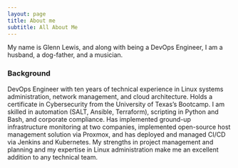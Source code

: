 ```yaml
---
layout: page
title: About me
subtitle: All About Me
---
```


My name is Glenn Lewis, and along with being a DevOps Engineer, I am a husband, a dog-father, and a musician.

### Background

DevOps Engineer with ten years of technical experience in Linux systems administration, network management, and cloud architecture. Holds a certificate in Cybersecurity from the University of Texas’s Bootcamp. I am skilled in automation (SALT, Ansible, Terraform), scripting in Python and Bash, and corporate compliance. Has implemented ground-up infrastructure monitoring at two companies, implemented open-source host management solution via Proxmox, and has deployed and managed CI/CD via Jenkins and Kubernetes. My strengths in project management and planning and my expertise in Linux administration make me an excellent addition to any technical team.